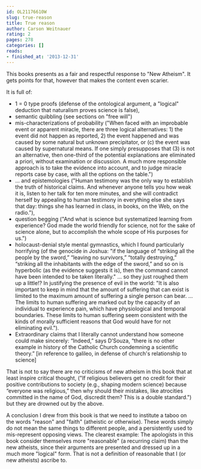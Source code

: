 ```yaml
---
id: OL21176610W
slug: true-reason
title: True reason
author: Carson Weitnauer
rating: 2
pages: 278
categories: []
reads:
- finished_at: '2013-12-31'
---
```

This books presents as a fair and respectful response to "New Atheism". It gets points for that, however that makes the content even scarier.

It is full of:
* 1 = 0 type proofs (defense of the ontological argument, a "logical" deduction that naturalism proves science is false), 
* semantic quibbling (see sections on "free will")
* mis-characterizations of probability ("When faced with an improbable event or apparent miracle, there are three logical alternatives: 1) the event did not happen as reported, 2) the event happened and was caused by some natural but unknown precipitator, or (c) the event was caused by supernatural means. If one simply presupposes that (3) is not an alternative, then one-third of the potential explanations are eliminated a priori, without examination or discussion. A much more responsible approach is to take the evidence into account, and to judge miracle reports case by case, with all the options on the table.") 
* ... and epistemologies ("Human testimony was the only way to establish the truth of historical claims. And whenever anyone tells you how weak it is, listen to her talk for ten more minutes, and she will contradict herself by appealing to human testimony in everything else she says that day: things she has learned in class, in books, on the Web, on the radio."), 
* question begging ("And what is science but systematized learning from experience? God made the world friendly for science, not for the sake of science alone, but to accomplish the whole scope of His purposes for us.")
* holocaust-denial style mental gymnastics, which I found particularly horrifying (of the genocide in Joshua: "if the language of “striking all the people by the sword,” “leaving no survivors,” “totally destroying,” “striking all the inhabitants with the edge of the sword,” and so on is hyperbolic (as the evidence suggests it is), then the command cannot have been intended to be taken literally." ... so they just roughed them up a little!? In justifying the presence of evil in the world: "It is also important to keep in mind that the amount of suffering that can exist is limited to the maximum amount of suffering a single person can bear. ... The limits to human suffering are marked out by the capacity of an individual to experience pain, which have physiological and temporal boundaries. These limits to human suffering seem consistent with the kinds of morally sufficient reasons that God would have for not eliminating evil.").
* Extraordinary claims that I literally cannot understand how someone could make sincerely: “Indeed,” says D’Souza, “there is no other example in history of the Catholic Church condemning a scientific theory.” [in reference to galileo, in defense of church's relationship to science]

That is not to say there are no criticisms of new atheism in this book that at least inspire critical thought, ("If religious believers get no credit for their positive contributions to society (e.g., shaping modern science) because “everyone was religious,” then why should their mistakes, like atrocities committed in the name of God, discredit them? This is a double standard.") but they are drowned out by the above.

A conclusion I drew from this book is that we need to institute a taboo on the words "reason" and "faith" (atheistic or otherwise). These words simply do not mean the same things to different people, and a persistently used to mis-represent opposing views. The clearest example: The apologists in this book consider themselves more "reasonable" (a recurring claim) than the new atheists, since their arguments are presented and dressed up in a much more "logical" form. That is not a definition of reasonable that I (or new atheists) ascribe to.
